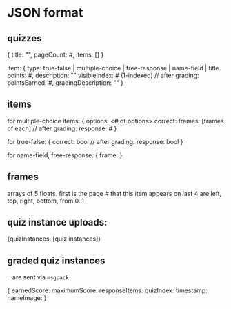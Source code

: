 # JSON format

## quizzes

{
	title: "",
	pageCount: #,
	items: []
}

item:
{
	type: true-false | multiple-choice | free-response | name-field | title
	points: #,
	description: ""
	visibleIndex: # (1-indexed)
	// after grading:
	pointsEarned: #,
    gradingDescription: ""
}

## items

for multiple-choice items:
{
	options: <# of options>
	correct: <index of correct>
	frames: [frames of each]
	// after grading:
	response: #
}

for true-false:
{
	correct: bool
	// after grading:
	response: bool
}

for name-field, free-response:
{
	frame: <a frame>
}

## frames
arrays of 5 floats.
first is the page # that this item appears on
last 4 are left, top, right, bottom, from 0..1


## quiz instance uploads:
{quizInstances: [quiz instances]}

## graded quiz instances
...are sent via `msgpack`

{
	earnedScore:
	maximumScore:
	responseItems:
	quizIndex:
	timestamp:
	nameImage: <jpeg data>
}
